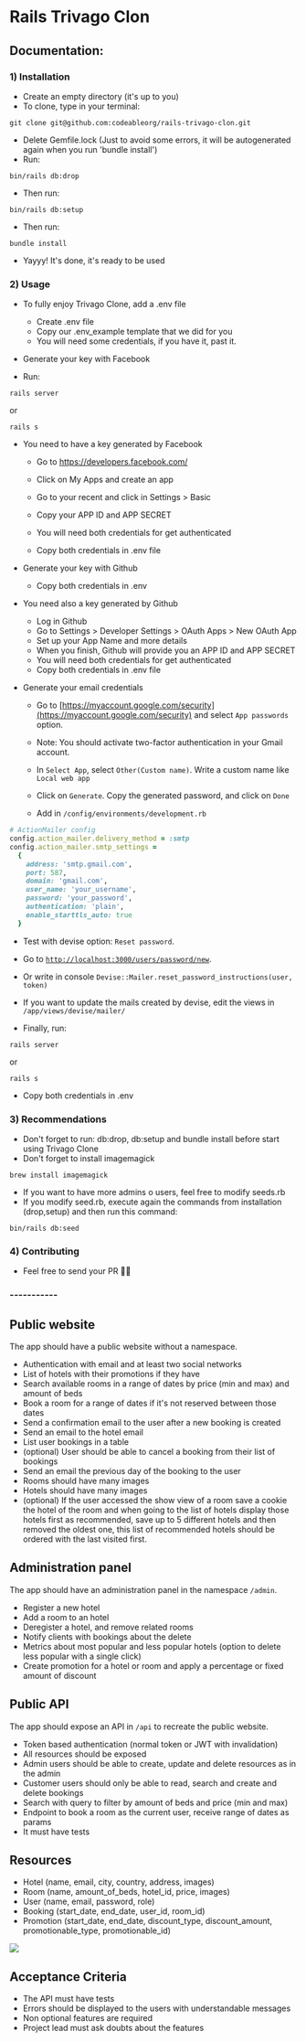 # Rails Trivago Clon

## Documentation:

### 1) Installation

- Create an empty directory (it's up to you)
- To clone, type in your terminal: 
```
git clone git@github.com:codeableorg/rails-trivago-clon.git
```
- Delete Gemfile.lock (Just to avoid some errors, it will be autogenerated again when you run 'bundle install')
- Run: 
```
bin/rails db:drop
```
- Then run:
```
bin/rails db:setup
```
- Then run: 
```
bundle install
```
- Yayyy! It's done, it's ready to be used

### 2) Usage

- To fully enjoy Trivago Clone, add a .env file

  * Create .env file
  * Copy our .env_example template that we did for you
  * You will need some credentials, if you have it, past it.

- Generate your key with Facebook

- Run: 
```
rails server
```
or 
```
rails s
```

- You need to have a key generated by Facebook

  * Go to https://developers.facebook.com/
  * Click on My Apps and create an app
  * Go to your recent and click in Settings > Basic
  * Copy your APP ID and APP SECRET
  * You will need both credentials for get authenticated

  * Copy both credentials in .env file

- Generate your key with Github

  * Copy both credentials in .env

- You need also a key generated by Github

  * Log in Github
  * Go to Settings > Developer Settings > OAuth Apps > New OAuth App
  * Set up your App Name and more details
  * When you finish, Github will provide you an APP ID and APP SECRET
  * You will need both credentials for get authenticated
  * Copy both credentials in .env file
- Generate your email credentials

  * Go to [https://myaccount.google.com/security](https://myaccount.google.com/security) and select `App passwords` option.

  * Note: You should activate two-factor authentication in your Gmail account.

  * In `Select App`, select `Other(Custom name)`. Write a custom name like `Local web app`
  * Click on `Generate`. Copy the generated password, and click on `Done`

  * Add in `/config/environments/development.rb`

```ruby
# ActionMailer config
config.action_mailer.delivery_method = :smtp
config.action_mailer.smtp_settings =
  {
    address: 'smtp.gmail.com',
    port: 587,
    domain: 'gmail.com',
    user_name: 'your_username',
    password: 'your_password',
    authentication: 'plain',
    enable_starttls_auto: true
  }
```

  * Test with devise option: `Reset password`.
  * Go to [`http://localhost:3000/users/password/new`](http://localhost:3000/users/password/new).
  * Or write in console `Devise::Mailer.reset_password_instructions(user, token)`

  * If you want to update the mails created by devise, edit the views in `/app/views/devise/mailer/`

- Finally, run: 
```
rails server
```
or 
```
rails s
``` 
  * Copy both credentials in .env


### 3) Recommendations

- Don't forget to run: db:drop, db:setup and bundle install before start using Trivago Clone
- Don't forget to install imagemagick
```
brew install imagemagick
```

- If you want to have more admins o users, feel free to modify seeds.rb
- If you modify seed.rb, execute again the commands from installation (drop,setup) and then run this command:
```
bin/rails db:seed
```


### 4) Contributing

- Feel free to send your PR 👮🏻‍


### -----------

## Public website

The app should have a public website without a namespace.

- Authentication with email and at least two social networks
- List of hotels with their promotions if they have
- Search available rooms in a range of dates by price (min and max) and amount of beds
- Book a room for a range of dates if it's not reserved between those dates
- Send a confirmation email to the user after a new booking is created
- Send an email to the hotel email
- List user bookings in a table
- (optional) User should be able to cancel a booking from their list of bookings
- Send an email the previous day of the booking to the user
- Rooms should have many images
- Hotels should have many images
- (optional) If the user accessed the show view of a room save a cookie the hotel of the room and when going to the list of hotels display those hotels first as recommended, save up to 5 different hotels and then removed the oldest one, this list of recommended hotels should be ordered with the last visited first.

## Administration panel

The app should have an administration panel in the namespace `/admin`.

- Register a new hotel
- Add a room to an hotel
- Deregister a hotel, and remove related rooms
- Notify clients with bookings about the delete
- Metrics about most popular and less popular hotels (option to delete less popular with a single click)
- Create promotion for a hotel or room and apply a percentage or fixed amount of discount

## Public API

The app should expose an API in `/api` to recreate the public website.

- Token based authentication (normal token or JWT with invalidation)
- All resources should be exposed
- Admin users should be able to create, update and delete resources as in the admin
- Customer users should only be able to read, search and create and delete bookings
- Search with query to filter by amount of beds and price (min and max)
- Endpoint to book a room as the current user, receive range of dates as params
- It must have tests

## Resources

- Hotel (name, email, city, country, address, images)
- Room (name, amount_of_beds, hotel_id, price, images)
- User (name, email, password, role)
- Booking (start_date, end_date, user_id, room_id)
- Promotion (start_date, end_date, discount_type, discount_amount, promotionable_type, promotionable_id)

![](https://s3.us-west-2.amazonaws.com/secure.notion-static.com/8e9694a8-7691-425e-bc1e-5e5cbda2cfab/Image_2019-04-26_at_5.42.45_PM.png?X-Amz-Algorithm=AWS4-HMAC-SHA256&X-Amz-Credential=ASIAT73L2G45DSQFP6UC%2F20190429%2Fus-west-2%2Fs3%2Faws4_request&X-Amz-Date=20190429T142426Z&X-Amz-Expires=86400&X-Amz-Security-Token=AgoJb3JpZ2luX2VjEHUaCXVzLXdlc3QtMiJHMEUCIQCb78JiHZfKtCqcYBV8BRz6wH4utuEyH9tc6Z1Jhp7wxAIgLsVASvD1HDHsLf2EYPFt5fDcJeWrUS3GvfQSoIsfqHsq2gMIXhAAGgwyNzQ1NjcxNDkzNzAiDJav3HykrClPIyYZfCq3AyawPtuOHhBH6f4IMnV1HTrCR9QO6fdZC2f3x3e%2FSb8BR8HbKcFl53i6ZbOcUv5ylJOzzk1BeRhoNXjhLKtAxwDrglFq%2B%2F0%2FRdznjEsmERhaL4fZpJDlxUwlHvHHo6yuv1%2FBKXt0BrrtYM8dwjItvxLLSynx2ZxFv7TKPIkt%2BCIS6RkRUeL9Qj%2B6GtW9u5V4JbWvr%2BkTOiHCdRpm8rxo96qAppmnxYq4PwXxyAOIxOtADxkBZy5Cpt6yRRZh9y0Yb1TVgIgqvK5XEXVShQKM7vbHNeC45uhLBBwIAsjTe54EmVmsct9roTi1XGMfiHo0%2BEESdRErbsvNYqALxvdY4nQ%2FQowgRyMHeNMW8aV3IeiiyL2My1pv9i%2Byp95tkEJbKCwXlozbjx6qEyeVS05g7QSzIFSR34OMKC0mrL9T8b3e%2FD6Q1D1MB6Tb73PNHvG8%2BKeLKMUigkYIydGISkKjdlodF8Dh8ewt2LMKwQN83LHACPzrb%2Fia5zS1X3a3QxJQUZs9LJ4wcWUAgx2%2FAeU%2BbSYGzjLAdRg0ctoXjuE58v%2BuabUgzV8kJwZltOUnYEN2mpytf85X5R4w8eSb5gU6tAEIBti%2BNzfhUmZL2pIuAuAQV6U7YTxQfAk8hD1tQ0id8Kaqq4xZlyeRgKWaCSn0y14M3xL%2FEplR9TGkau7kKJVHqiQxwZe%2FnCXU7nLf4BJRLN%2FS%2F4dznc37Jf5OWYnS6umhPDCU3%2FNslrx22YQacTIcEDl84jkBRTcMHvFq%2B78BjYpnFyuSOBXJbt%2B5XEF6vmNQUpMF%2Bd7j4qoQ%2BBgVReL%2BrAzbKn9iE3JhRfoGz2fvGTx%2FNlE%3D&X-Amz-Signature=769c1ec0de5b5e0e477c3d7efbc557f0a6743bffa7a1dab8cc3453a40489bce4&X-Amz-SignedHeaders=host&response-content-disposition=filename%20%3D%22Image_2019-04-26_at_5.42.45_PM.png%22)

## Acceptance Criteria

- The API must have tests
- Errors should be displayed to the users with understandable messages
- Non optional features are required
- Project lead must ask doubts about the features
